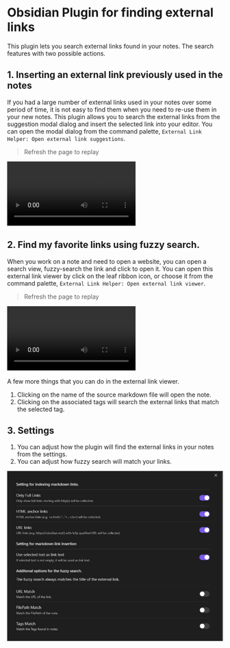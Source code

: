 # Obsidian Plugin for finding external links

This plugin lets you search external links found in your notes. The search features with two possible actions.

## 1. Inserting an external link previously used in the notes

If you had a large number of external links used in your notes over some period of time, it is not easy to find them when you need to re-use them in your new notes. This plugin allows you to search the external links from the suggestion modal dialog and insert the selected link into your editor. You can open the modal dialog from the command palette, `External Link Helper: Open external link suggestions`.

> Refresh the page to replay

<video controls>
  <source src="videos/insert_link_demo.mp4" type="video/mp4">
  Insert external link demo.
</video>

## 2. Find my favorite links using fuzzy search.

When you work on a note and need to open a website, you can open a search view, fuzzy-search the link and click to open it. You can open this external link viewer by click on the leaf ribbon icon, or choose it from the command palette, `External Link Helper: Open external link viewer`.

> Refresh the page to replay

<video controls>
  <source src="videos/search_open_link_demo.mp4" type="video/mp4">
  Search and open a link demo.
</video>

A few more things that you can do in the external link viewer.

1. Clicking on the name of the source markdown file will open the note.
2. Clicking on the associated tags will search the external links that match the selected tag.

## 3. Settings

1. You can adjust how the plugin will find the external links in your notes from the settings.
2. You can adjust how fuzzy search will match your links.

![Settings](images/settings.png)
